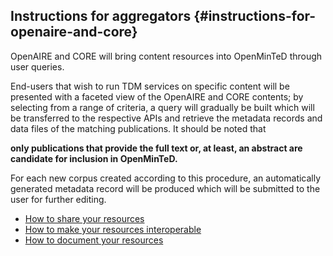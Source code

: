 ## ​Instructions for aggregators {#instructions-for-openaire-and-core}

OpenAIRE and CORE will bring content resources into OpenMinTeD through user queries.

End-users that wish to run TDM services on specific content will be presented with a faceted view of the OpenAIRE and CORE contents; by selecting from a range of criteria, a query will gradually be built which will be transferred to the respective APIs and retrieve the metadata records and data files of the matching publications. It should be noted that

****only publications that provide the full text or, at least, an abstract are candidate for inclusion in OpenMinTeD.****

For each new corpus created according to this procedure, an automatically generated metadata record will be produced which will be submitted to the user for further editing.


* [How to share your resources](/guidelines_for_providers_of_publications/uploading-instructions.md)
* [How to make your resources interoperable](/guidelines_for_providers_of_publications/technical-requirements.md)
* [How to document your resources](/guidelines_for_providers_of_publications/metadata-requirements.md)

